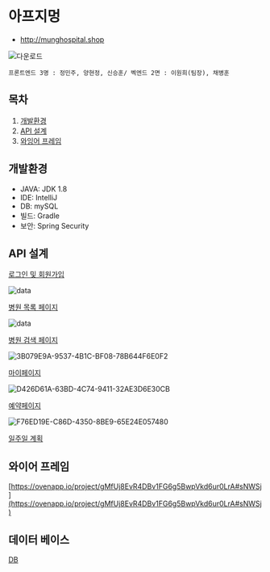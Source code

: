 # 아프지멍
+ http://munghospital.shop

![다운로드](https://user-images.githubusercontent.com/76724557/125803486-645237ca-e9a4-45d2-952a-f071fbb8a34f.jpeg)

`프론트엔드 3명 : 정민주, 양현정, 신승훈/ 벡엔드 2면 : 이원희(팀장), 채병훈`

## 목차

1. [개발환경](#개발환경)
1. [API 설계](#API-설계)
1. [와잉어 프레임](#와이어-프레임)



## 개발환경 
+ JAVA: JDK 1.8
+ IDE: IntelliJ
+ DB: mySQL
+ 빌드: Gradle
+ 보안: Spring Security


## API 설계

[로그인 및 회원가입](https://www.notion.so/190b9b73373f4dc98cb4d9f17d5aac40)

![data](https://user-images.githubusercontent.com/76724557/125805399-807d776d-1c9d-4df0-b565-5d5e7dfe81bc.jpeg)


[병원 목록 페이지](https://www.notion.so/0d0406126acd48c2a195543109ceb6ba)

![data](https://user-images.githubusercontent.com/76724557/125805622-549e91c0-3b42-44e4-bdfd-100e6c71365a.jpeg)

[병원 검색 페이지 ](https://www.notion.so/c47f5ba5372340b68aa6ac152518850e)

![3B079E9A-9537-4B1C-BF08-78B644F6E0F2](https://user-images.githubusercontent.com/76724557/125805943-3530ec82-0bbc-473d-901f-4aa887df1ca4.jpeg)

[마이페이지](https://www.notion.so/f788199c15724b91baae074e0b8c00b4)

![D426D61A-63BD-4C74-9411-32AE3D6E30CB](https://user-images.githubusercontent.com/76724557/125806037-122e6f42-9d27-4099-b3c4-4d066f47ae64.jpeg)

[예약페이지](https://www.notion.so/5a32a00d0aff41d286df8b81c0cfb3ef)

![F76ED19E-C86D-4350-8BE9-65E24E057480](https://user-images.githubusercontent.com/76724557/125806134-c38e548d-8295-48c9-8ec6-0d0c64a8cfca.jpeg)

[일주일 계획](https://www.notion.so/f4d18c05517a4483b1e9e9e05c201e08)

## 와이어 프레임

[https://ovenapp.io/project/gMfUj8EvR4DBv1FG6g5BwpVkd6ur0LrA#sNWSj](https://ovenapp.io/project/gMfUj8EvR4DBv1FG6g5BwpVkd6ur0LrA#sNWSj)

## 데이터 베이스

[DB](https://www.notion.so/DB-39f020bbed014f2db737209d9aed2d8d)
